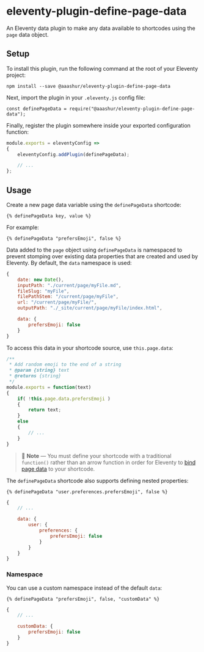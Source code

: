 # eleventy-plugin-define-page-data

An Eleventy data plugin to make any data available to shortcodes using the `page` data object.

## Setup

To install this plugin, run the following command at the root of your Eleventy project:

```
npm install --save @aaashur/eleventy-plugin-define-page-data
```

Next, import the plugin in your `.eleventy.js` config file:

```
const definePageData = require("@aaashur/eleventy-plugin-define-page-data");
```

Finally, register the plugin somewhere inside your exported configuration function:

```javascript
module.exports = eleventyConfig =>
{
	eleventyConfig.addPlugin(definePageData);

	// ...
};
```

## Usage

Create a new page data variable using the `definePageData` shortcode:

```nunjucks
{% definePageData key, value %}
```

For example:

```nunjucks
{% definePageData "prefersEmoji", false %}
```

Data added to the `page` object using `definePageData` is namespaced to prevent stomping over existing data properties that are created and used by Eleventy. By default, the `data` namespace is used:

```javascript
{
    date: new Date(),
    inputPath: "./current/page/myFile.md",
    fileSlug: "myFile",
    filePathStem: "/current/page/myFile",
    url: "/current/page/myFile/",
    outputPath: "./_site/current/page/myFile/index.html",

    data: {
        prefersEmoji: false
    }
}
```

To access this data in your shortcode source, use `this.page.data`:

```javascript
/**
 * Add random emoji to the end of a string
 * @param {string} text
 * @returns {string}
 */
module.exports = function(text)
{
    if( !this.page.data.prefersEmoji )
    {
        return text;
    }
    else
    {
        // ...
    }
}
```

> 🎈 **Note** — You must define your shortcode with a traditional `function()` rather than an arrow function in order for Eleventy to [bind page data](https://www.11ty.dev/docs/languages/nunjucks/#access-to-page-data-values) to your shortcode.

The `definePageData` shortcode also supports defining nested properties:

```nunjucks
{% definePageData "user.preferences.prefersEmoji", false %}
```

```javascript
{
    // ...

    data: {
        user: {
            preferences: {
                prefersEmoji: false
            }
        }
    }
}
```

### Namespace

You can use a custom namespace instead of the default `data`:

```nunjucks
{% definePageData "prefersEmoji", false, "customData" %}
```

```javascript
{
    // ...

    customData: {
        prefersEmoji: false
    }
}
```
